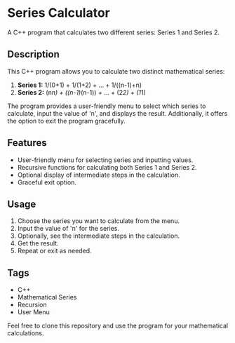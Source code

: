 # Series Calculator

A C++ program that calculates two different series: Series 1 and Series 2. 

## Description

This C++ program allows you to calculate two distinct mathematical series:
1. **Series 1:** 1/(0+1) + 1/(1+2) + ... + 1/((n-1)+n)
2. **Series 2:** (n*n) + ((n-1)*(n-1)) + ... + (2*2) + (1*1)

The program provides a user-friendly menu to select which series to calculate, input the value of 'n', and displays the result. Additionally, it offers the option to exit the program gracefully.

## Features

- User-friendly menu for selecting series and inputting values.
- Recursive functions for calculating both Series 1 and Series 2.
- Optional display of intermediate steps in the calculation.
- Graceful exit option.

## Usage

1. Choose the series you want to calculate from the menu.
2. Input the value of 'n' for the series.
3. Optionally, see the intermediate steps in the calculation.
4. Get the result.
5. Repeat or exit as needed.

## Tags

- C++
- Mathematical Series
- Recursion
- User Menu

Feel free to clone this repository and use the program for your mathematical calculations.
